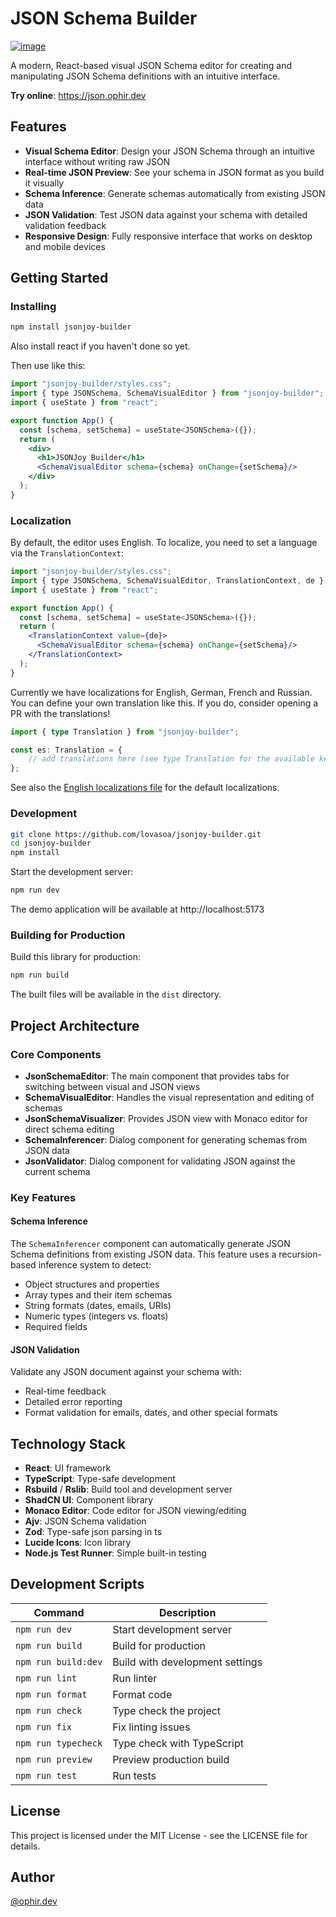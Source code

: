 # JSON Schema Builder

[![image](https://github.com/user-attachments/assets/6be1cecf-e0d9-4597-ab04-7124e37e332d)](https://json.ophir.dev)

A modern, React-based visual JSON Schema editor for creating and manipulating JSON Schema definitions with an intuitive interface.

**Try online**: https://json.ophir.dev

## Features

- **Visual Schema Editor**: Design your JSON Schema through an intuitive interface without writing raw JSON
- **Real-time JSON Preview**: See your schema in JSON format as you build it visually
- **Schema Inference**: Generate schemas automatically from existing JSON data
- **JSON Validation**: Test JSON data against your schema with detailed validation feedback
- **Responsive Design**: Fully responsive interface that works on desktop and mobile devices

## Getting Started

### Installing

```bash
npm install jsonjoy-builder
```

Also install react if you haven't done so yet.

Then use like this:

```jsx
import "jsonjoy-builder/styles.css";
import { type JSONSchema, SchemaVisualEditor } from "jsonjoy-builder";
import { useState } from "react";

export function App() {
  const [schema, setSchema] = useState<JSONSchema>({});
  return (
    <div>
      <h1>JSONJoy Builder</h1>
      <SchemaVisualEditor schema={schema} onChange={setSchema}/>
    </div>
  );
}
```

### Localization

By default, the editor uses English. To localize, you need to set a language via the `TranslationContext`:

```jsx
import "jsonjoy-builder/styles.css";
import { type JSONSchema, SchemaVisualEditor, TranslationContext, de } from "jsonjoy-builder";
import { useState } from "react";

export function App() {
  const [schema, setSchema] = useState<JSONSchema>({});
  return (
    <TranslationContext value={de}>
      <SchemaVisualEditor schema={schema} onChange={setSchema}/>
    </TranslationContext>
  );
}
```

Currently we have localizations for English, German, French and Russian. You can define your own translation like this.
If you do, consider opening a PR with the translations!

```ts
import { type Translation } from "jsonjoy-builder";

const es: Translation = {
	// add translations here (see type Translation for the available keys and default values)
};
```

See also the [English localizations file](https://github.com/lovasoa/jsonjoy-builder/blob/main/src/i18n/locales/en.ts) for the default localizations.

### Development

```bash
git clone https://github.com/lovasoa/jsonjoy-builder.git
cd jsonjoy-builder
npm install
```

Start the development server:

```bash
npm run dev
```

The demo application will be available at http://localhost:5173

### Building for Production

Build this library for production:

```bash
npm run build
```

The built files will be available in the `dist` directory.

## Project Architecture

### Core Components

- **JsonSchemaEditor**: The main component that provides tabs for switching between visual and JSON views
- **SchemaVisualEditor**: Handles the visual representation and editing of schemas
- **JsonSchemaVisualizer**: Provides JSON view with Monaco editor for direct schema editing
- **SchemaInferencer**: Dialog component for generating schemas from JSON data
- **JsonValidator**: Dialog component for validating JSON against the current schema

### Key Features

#### Schema Inference

The `SchemaInferencer` component can automatically generate JSON Schema definitions from existing JSON data. This feature uses a recursion-based inference system to detect:

- Object structures and properties
- Array types and their item schemas
- String formats (dates, emails, URIs)
- Numeric types (integers vs. floats)
- Required fields

#### JSON Validation

Validate any JSON document against your schema with:
- Real-time feedback
- Detailed error reporting
- Format validation for emails, dates, and other special formats

## Technology Stack

- **React**: UI framework
- **TypeScript**: Type-safe development
- **Rsbuild** / **Rslib**: Build tool and development server
- **ShadCN UI**: Component library
- **Monaco Editor**: Code editor for JSON viewing/editing
- **Ajv**: JSON Schema validation
- **Zod**: Type-safe json parsing in ts
- **Lucide Icons**: Icon library
- **Node.js Test Runner**: Simple built-in testing

## Development Scripts

| Command | Description |
|---------|-------------|
| `npm run dev` | Start development server |
| `npm run build` | Build for production |
| `npm run build:dev` | Build with development settings |
| `npm run lint` | Run linter |
| `npm run format` | Format code |
| `npm run check` | Type check the project |
| `npm run fix` | Fix linting issues |
| `npm run typecheck` | Type check with TypeScript |
| `npm run preview` | Preview production build |
| `npm run test` | Run tests |

## License

This project is licensed under the MIT License - see the LICENSE file for details.

## Author

[@ophir.dev](https://ophir.dev)
